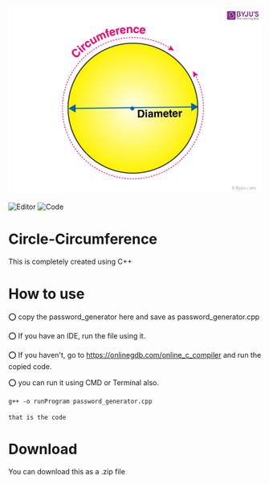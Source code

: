 <p align="center"><img src="banner.png"/></p>

![Editor](https://img.shields.io/badge/Editor-Atom-darkgreen?style=flatr&labelColor=00008b)
![Code](https://img.shields.io/badge/Code_Type-C++-e75480?style=flatr&labelColor=ffff00)

# Circle-Circumference
This is completely created using C++

# How to use
⭕ copy the password_generator here and save as password_generator.cpp

⭕ If you have an IDE, run the file using it.

⭕ If you haven't, go to https://onlinegdb.com/online_c_compiler and run the copied code.

⭕ you can run it using CMD or Terminal also.

    g++ -o runProgram password_generator.cpp
    
    that is the code
    
# Download

You can download this as a .zip file
